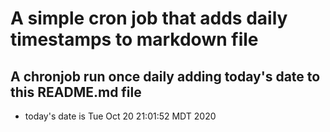 A simple cron job that adds daily timestamps to markdown file
============================================================
## A chronjob run once daily adding today's date to this README.md file
* today's date is Tue Oct 20 21:01:52 MDT 2020
